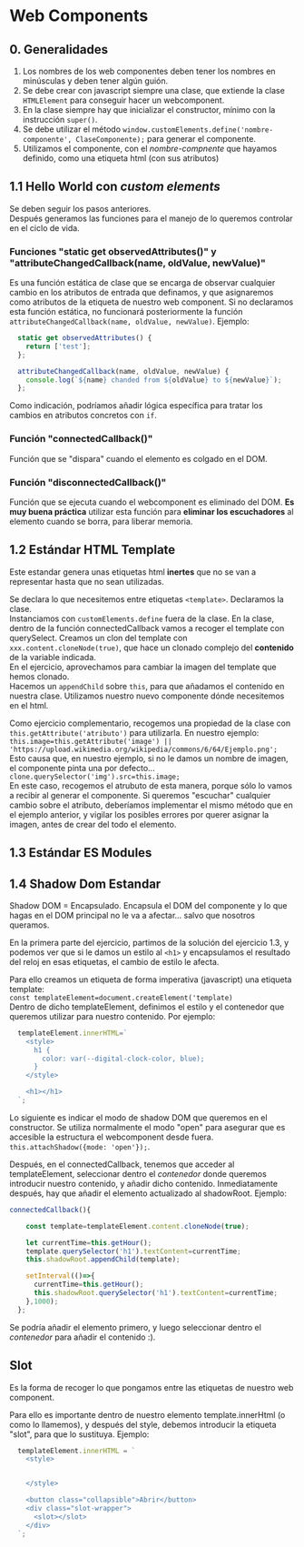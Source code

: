 # Web Components

## 0. Generalidades
1. Los nombres de los web componentes deben tener los nombres en minúsculas y deben tener algún guión.  
2. Se debe crear con javascript siempre una clase, que extiende la clase `HTMLElement` para conseguir hacer un webcomponent.  
3. En la clase siempre hay que inicializar el constructor, mínimo con la instrucción `super()`.
4. Se debe utilizar el método `window.customElements.define('nombre-componente', ClaseComponente);` para generar el 
componente.
5. Utilizamos el componente, con el *nombre-compnente* que hayamos definido, como una etiqueta html (con sus atributos)

## 1.1 Hello World con *custom elements*
Se deben seguir los pasos anteriores.  
Después generamos las funciones para el manejo de lo queremos controlar en el ciclo de vida.
### Funciones "static get observedAttributes()" y "attributeChangedCallback(name, oldValue, newValue)"  
Es una función estática de clase que se encarga de observar cualquier cambio en los atributos de entrada que definamos, y
que asignaremos como atributos de la etiqueta de nuestro web component. Si no declaramos esta función estática, no
funcionará posteriormente la función `attributeChangedCallback(name, oldValue, newValue)`. Ejemplo:  
```javascript
  static get observedAttributes() {
    return ['test'];
  };

  attributeChangedCallback(name, oldValue, newValue) {
    console.log(`${name} chanded from ${oldValue} to ${newValue}`);
  };
```
Como indicación, podríamos añadir lógica específica para tratar los cambios en atributos concretos con `if`.  

### Función "connectedCallback()"  
Función que se "dispara" cuando el elemento es colgado en el DOM.  

### Función "disconnectedCallback()"  
Función que se ejecuta cuando el webcomponent es eliminado del DOM.
**Es muy buena práctica** utilizar esta función para **eliminar los escuchadores** al elemento cuando se 
borra, para liberar memoria.

## 1.2 Estándar HTML Template
Este estandar genera unas etiquetas html **inertes** que no se van a representar hasta que no sean utilizadas.

Se declara lo que necesitemos entre etiquetas `<template>`.
Declaramos la clase.  
Instanciamos con `customElements.define` fuera de la clase.
En la clase, dentro de la función connectedCallback vamos a recoger el template con querySelect.
Creamos un clon del template con `xxx.content.cloneNode(true)`, que hace un clonado complejo del **contenido** de la
variable indicada.  
En el ejercicio, aprovechamos para cambiar la imagen del template que hemos clonado.  
Hacemos un `appendChild` sobre `this`, para que añadamos el contenido en nuestra clase.
Utilizamos nuestro nuevo componente dónde necesitemos en el html.  

Como ejercicio complementario, recogemos una propiedad de la clase con `this.getAttribute('atributo')` para utilizarla. 
En nuestro ejemplo:
`this.image=this.getAttribute('image') || 'https://upload.wikimedia.org/wikipedia/commons/6/64/Ejemplo.png';`  
Esto causa que, en nuestro ejemplo, si no le damos un nombre de imagen, el componente pinta una por defecto...  
`clone.querySelector('img').src=this.image;`  
En este caso, recogemos el atrubuto de esta manera, porque sólo lo vamos a recibir al generar el componente. Si 
queremos "escuchar" cualquier cambio sobre el atributo, deberíamos implementar el mismo método que en el ejemplo anterior, y
vigilar los posibles errores por querer asignar la imagen, antes de crear del todo el elemento.  

## 1.3 Estándar ES Modules

## 1.4 Shadow Dom Estandar  
Shadow DOM = Encapsulado.
Encapsula el DOM del componente y lo que hagas en el DOM principal no le va a afectar... salvo que nosotros queramos.

En la primera parte del ejercicio, partimos de la solución del ejercicio 1.3, y podemos ver que si le damos un estilo al 
`<h1>` y encapsulamos el resultado del reloj en esas etiquetas, el cambio de estilo le afecta.

Para ello creamos un etiqueta de forma imperativa (javascript) una etiqueta template:  
`const templateElement=document.createElement('template)`  
Dentro de dicho templateElement, definimos el estilo y el contenedor que queremos utilizar para nuestro contenido. Por ejemplo:  
```javascript
  templateElement.innerHTML=`
    <style>
      h1 {
        color: var(--digital-clock-color, blue);
      }
    </style>

    <h1></h1>
  `;
```
Lo siguiente es indicar el modo de shadow DOM que queremos en el constructor. Se utiliza normalmente el modo "open" para asegurar que es accesible la estructura el webcomponent desde fuera. `this.attachShadow({mode: 'open'});`.  

Después, en el connectedCallback, tenemos que acceder al templateElement, seleccionar dentro el *contenedor* donde queremos 
introducir nuestro contenido, y añadir dicho contenido. Inmediatamente después, hay que añadir el elemento actualizado al shadowRoot. Ejemplo:  
```javascript
connectedCallback(){

    const template=templateElement.content.cloneNode(true);

    let currentTime=this.getHour();
    template.querySelector('h1').textContent=currentTime;
    this.shadowRoot.appendChild(template);

    setInterval(()=>{
      currentTime=this.getHour();
      this.shadowRoot.querySelector('h1').textContent=currentTime;
    },1000);
  };
```
Se podría añadir el elemento primero, y luego seleccionar dentro el *contenedor* para añadir el contenido :).

## Slot
Es la forma de recoger lo que pongamos entre las etiquetas de nuestro web component.

Para ello es importante dentro de nuestro elemento template.innerHtml (o como lo llamemos), y después del style, debemos introducir la
etiqueta "slot", para que lo sustituya. Ejemplo:  
```javascript
  templateElement.innerHTML = `
    <style>


    </style>

    <button class="collapsible">Abrir</button>
    <div class="slot-wrapper">
      <slot></slot>
    </div>
  `;
```